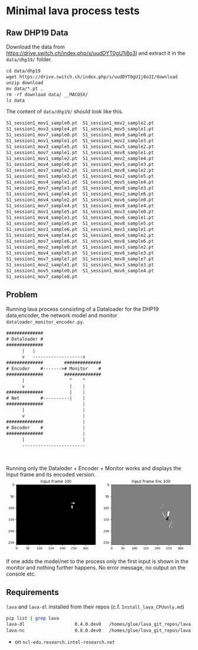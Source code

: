 # Minimal lava process tests
## Raw DHP19 Data
Download the data from <https://drive.switch.ch/index.php/s/uudDYT0gU1j8o3I> and extract it in the `data/dhp19/` folder.

```
cd data/dhp19
wget https://drive.switch.ch/index.php/s/uudDYT0gU1j8o3I/download
unzip download
mv data/*.pt .
rm -rf download data/ __MACOSX/
ls data
```

The content of `data/dhp19/` should look like this.
```
S1_session1_mov1_sample0.pt  S1_session1_mov2_sample2.pt  S1_session1_mov3_sample4.pt  S1_session1_mov5_sample1.pt  S1_session1_mov7_sample0.pt  S1_session1_mov8_sample0.pt
S1_session1_mov1_sample1.pt  S1_session1_mov2_sample3.pt  S1_session1_mov3_sample5.pt  S1_session1_mov5_sample2.pt  S1_session1_mov7_sample1.pt  S1_session1_mov8_sample1.pt
S1_session1_mov1_sample2.pt  S1_session1_mov2_sample4.pt  S1_session1_mov4_sample0.pt  S1_session1_mov5_sample3.pt  S1_session1_mov7_sample2.pt  S1_session1_mov8_sample2.pt
S1_session1_mov1_sample3.pt  S1_session1_mov2_sample5.pt  S1_session1_mov4_sample1.pt  S1_session1_mov5_sample4.pt  S1_session1_mov7_sample3.pt  S1_session1_mov8_sample3.pt
S1_session1_mov1_sample4.pt  S1_session1_mov2_sample6.pt  S1_session1_mov4_sample2.pt  S1_session1_mov6_sample0.pt  S1_session1_mov7_sample4.pt  S1_session1_mov8_sample4.pt
S1_session1_mov1_sample5.pt  S1_session1_mov3_sample0.pt  S1_session1_mov4_sample3.pt  S1_session1_mov6_sample1.pt  S1_session1_mov7_sample5.pt  S1_session1_mov8_sample5.pt
S1_session1_mov1_sample6.pt  S1_session1_mov3_sample1.pt  S1_session1_mov4_sample4.pt  S1_session1_mov6_sample2.pt  S1_session1_mov7_sample6.pt  S1_session1_mov8_sample6.pt
S1_session1_mov2_sample0.pt  S1_session1_mov3_sample2.pt  S1_session1_mov4_sample5.pt  S1_session1_mov6_sample3.pt  S1_session1_mov7_sample7.pt  S1_session1_mov8_sample7.pt
S1_session1_mov2_sample1.pt  S1_session1_mov3_sample3.pt  S1_session1_mov5_sample0.pt  S1_session1_mov6_sample4.pt  S1_session1_mov7_sample8.pt
```

## Problem
Running lava process consisting of a Dataloader for the DHP19 data,encoder, the network model and monitor `dataloader_monitor_encoder.py`.

```
##############
# Dataloader #
##############
      |   |
      v   -------------------v
##############        ############## 
# Encoder    #-------># Monitor    #
##############        ##############
      |                 ^    ^
      v                 |    |
##############          |    |
# Net        #----------|    |
##############               |
      |                      |
      v                      |
##############               |
# Decoder    #               |
##############               |
      |                      |
      ------------------------



```
Running only the Dataloder + Encoder + Monitor works and displays the Input frame and its encoded version.
![Monitor with input and encoded input](img/input_input_enc.png)

If one adds the model/net to the process only the first input is shown in the monitor and nothing further happens. No error message, no output on the console etc.
## Requirements
`lava`  and `lava-dl` installed from their repos (c.f. `Install_lava_CPUonly.md`)
```bash
pip list | grep lava
lava-dl                   0.4.0.dev0   /homes/glue/lava_git_repos/lava-dl
lava-nc                   0.8.0.dev0   /homes/glue/lava_git_repos/lava
```
- on `ncl-edu.research.intel-research.net`

